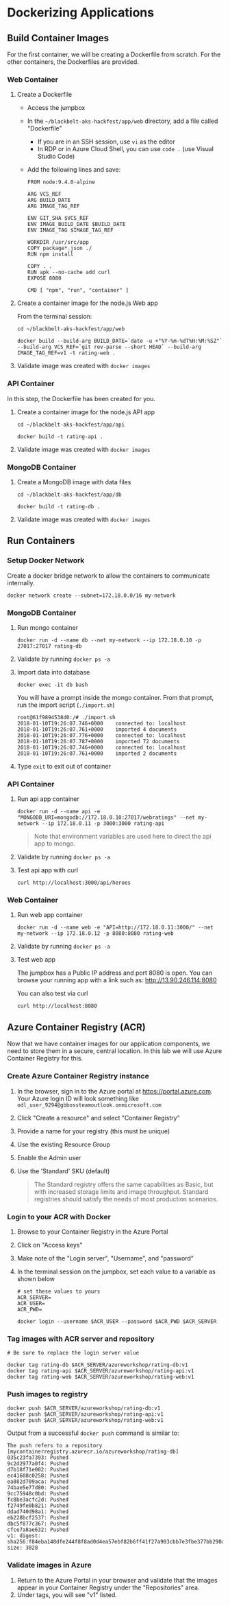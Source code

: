 # Dockerizing Applications

## Build Container Images

For the first container, we will be creating a Dockerfile from scratch. For the other containers, the Dockerfiles are provided.

### Web Container

1. Create a Dockerfile

    * Access the jumpbox
    * In the `~/blackbelt-aks-hackfest/app/web` directory, add a file called "Dockerfile"
        * If you are in an SSH session, use `vi` as the editor
        * In RDP or in Azure Cloud Shell, you can use `code .` (use Visual Studio Code)

    * Add the following lines and save:

        ```
        FROM node:9.4.0-alpine

        ARG VCS_REF
        ARG BUILD_DATE
        ARG IMAGE_TAG_REF

        ENV GIT_SHA $VCS_REF
        ENV IMAGE_BUILD_DATE $BUILD_DATE
        ENV IMAGE_TAG $IMAGE_TAG_REF

        WORKDIR /usr/src/app
        COPY package*.json ./
        RUN npm install

        COPY . .
        RUN apk --no-cache add curl
        EXPOSE 8080

        CMD [ "npm", "run", "container" ]
        ```

2. Create a container image for the node.js Web app

    From the terminal session: 

    ```
    cd ~/blackbelt-aks-hackfest/app/web
    
    docker build --build-arg BUILD_DATE=`date -u +"%Y-%m-%dT%H:%M:%SZ"` --build-arg VCS_REF=`git rev-parse --short HEAD` --build-arg IMAGE_TAG_REF=v1 -t rating-web .
    ```

3. Validate image was created with `docker images`

### API Container

In this step, the Dockerfile has been created for you. 

1. Create a container image for the node.js API app

    ```
    cd ~/blackbelt-aks-hackfest/app/api

    docker build -t rating-api .
    ```

2. Validate image was created with `docker images`

### MongoDB Container

1. Create a MongoDB image with data files

    ```
    cd ~/blackbelt-aks-hackfest/app/db

    docker build -t rating-db .
    ```

2. Validate image was created with `docker images`


## Run Containers

### Setup Docker Network

Create a docker bridge network to allow the containers to communicate internally. 

```
docker network create --subnet=172.18.0.0/16 my-network
```

### MongoDB Container

1. Run mongo container

    ```
    docker run -d --name db --net my-network --ip 172.18.0.10 -p 27017:27017 rating-db
    ```

2. Validate by running `docker ps -a`

3. Import data into database

    ```
    docker exec -it db bash
    ```

    You will have a prompt inside the mongo container. From that prompt, run the import script (`./import.sh`)

    ```
    root@61f9894538d0:/# ./import.sh
    2018-01-10T19:26:07.746+0000	connected to: localhost
    2018-01-10T19:26:07.761+0000	imported 4 documents
    2018-01-10T19:26:07.776+0000	connected to: localhost
    2018-01-10T19:26:07.787+0000	imported 72 documents
    2018-01-10T19:26:07.746+0000	connected to: localhost
    2018-01-10T19:26:07.761+0000	imported 2 documents
    ```

4. Type `exit` to exit out of container

### API Container

1. Run api app container

    ```
    docker run -d --name api -e "MONGODB_URI=mongodb://172.18.0.10:27017/webratings" --net my-network --ip 172.18.0.11 -p 3000:3000 rating-api
    ```

    > Note that environment variables are used here to direct the api app to mongo.

2. Validate by running `docker ps -a`

3. Test api app with curl
    ```
    curl http://localhost:3000/api/heroes
    ```

### Web Container

1. Run web app container

    ```
    docker run -d --name web -e "API=http://172.18.0.11:3000/" --net my-network --ip 172.18.0.12 -p 8080:8080 rating-web
    ```

2. Validate by running `docker ps -a`

3. Test web app
    
    The jumpbox has a Public IP address and port 8080 is open. You can browse your running app with a link such as: http://13.90.246.114:8080 

    You can also test via curl
    ```
    curl http://localhost:8080
    ```

## Azure Container Registry (ACR)

Now that we have container images for our application components, we need to store them in a secure, central location. In this lab we will use Azure Container Registry for this.

### Create Azure Container Registry instance

1. In the browser, sign in to the Azure portal at https://portal.azure.com. Your Azure login ID will look something like `odl_user_9294@gbbossteamoutlook.onmicrosoft.com`
2. Click "Create a resource" and select "Container Registry"
3. Provide a name for your registry (this must be unique)
4. Use the existing Resource Group
5. Enable the Admin user
6. Use the 'Standard' SKU (default)

    > The Standard registry offers the same capabilities as Basic, but with increased storage limits and image throughput. Standard registries should satisfy the needs of most production scenarios.

### Login to your ACR with Docker

1. Browse to your Container Registry in the Azure Portal
2. Click on "Access keys"
3. Make note of the "Login server", "Username", and "password"
4. In the terminal session on the jumpbox, set each value to a variable as shown below

    ```
    # set these values to yours
    ACR_SERVER=
    ACR_USER=
    ACR_PWD=

    docker login --username $ACR_USER --password $ACR_PWD $ACR_SERVER
    ```

### Tag images with ACR server and repository 

```
# Be sure to replace the login server value

docker tag rating-db $ACR_SERVER/azureworkshop/rating-db:v1
docker tag rating-api $ACR_SERVER/azureworkshop/rating-api:v1
docker tag rating-web $ACR_SERVER/azureworkshop/rating-web:v1
```

### Push images to registry

```
docker push $ACR_SERVER/azureworkshop/rating-db:v1
docker push $ACR_SERVER/azureworkshop/rating-api:v1
docker push $ACR_SERVER/azureworkshop/rating-web:v1
```

Output from a successful `docker push` command is similar to:

```
The push refers to a repository [mycontainerregistry.azurecr.io/azureworkshop/rating-db]
035c23fa7393: Pushed
9c2d2977a0f4: Pushed
d7b18f71e002: Pushed
ec41608c0258: Pushed
ea882d709aca: Pushed
74bae5e77d80: Pushed
9cc75948c0bd: Pushed
fc8be3acfc2d: Pushed
f2749fe0b821: Pushed
ddad740d98a1: Pushed
eb228bcf2537: Pushed
dbc5f877c367: Pushed
cfce7a8ae632: Pushed
v1: digest: sha256:f84eba148dfe244f8f8ad0d4ea57ebf82b6ff41f27a903cbb7e3fbe377bb290a size: 3028
```

### Validate images in Azure

1. Return to the Azure Portal in your browser and validate that the images appear in your Container Registry under the "Repositories" area.
2. Under tags, you will see "v1" listed.
